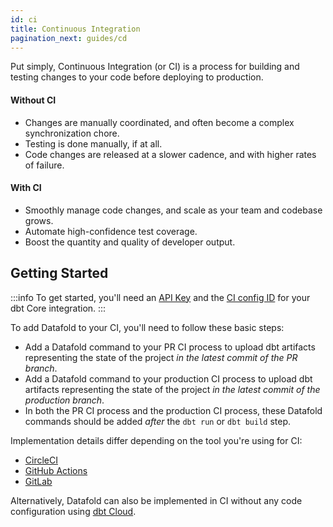 ```yaml
---
id: ci
title: Continuous Integration
pagination_next: guides/cd
---
```


Put simply, Continuous Integration (or CI) is a process for building and testing changes to your code before deploying to production.

#### Without CI
* Changes are manually coordinated, and often become a complex synchronization chore.
* Testing is done manually, if at all.
* Code changes are released at a slower cadence, and with higher rates of failure.

#### With CI
* Smoothly manage code changes, and scale as your team and codebase grows.
* Automate high-confidence test coverage.
* Boost the quantity and quality of developer output.

## Getting Started
:::info
To get started, you'll need an [API Key](/reference/cloud#create-an-api-key) and the [CI config ID](/deployment_testing/getting_started_for_customers/dbt/dbt_core#next-steps) for your dbt Core integration.
:::

To add Datafold to your CI, you'll need to follow these basic steps:

* Add a Datafold command to your PR CI process to upload dbt artifacts representing the state of the project _in the latest commit of the PR branch_.
* Add a Datafold command to your production CI process to upload dbt artifacts representing the state of the project _in the latest commit of the production branch_.
* In both the PR CI process and the production CI process, these Datafold commands should be added _after_ the `dbt run` or `dbt build` step.

Implementation details differ depending on the tool you're using for CI:

- [CircleCI](/guides/ci/circleci)
- [GitHub Actions](/guides/ci/github_actions)
- [GitLab](/guides/ci/gitlab_ci)

Alternatively, Datafold can also be implemented in CI without any code configuration using [dbt Cloud](../deployment_testing/getting_started_for_customers/dbt/dbt_cloud.md).

<!-- Interested in setting up CI or optimizing your current setup? Check out our guided walkthroughs.
* [dbt Cloud](ci_guides/dbt_cloud.md)
* [dbt Core](ci_guides/dbt_core.md)
    * [CircleCI](ci_guides/dbt_core/circleci.md)
    * [Github Actions](ci_guides/dbt_core/github_actions.md)
    * [Gitlab CI](ci_guides/dbt_core/gitlab_ci.md)

#### How we use CI at Datafold:
<iframe width="640" height="414" src="https://www.loom.com/embed/37fc5fb4c1e640c09b9b470128c85a7b" frameborder="0" webkitallowfullscreen mozallowfullscreen allowfullscreen></iframe> -->
